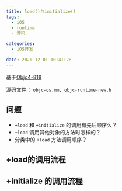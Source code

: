 ```yaml
---
title: load()与initialize()
tags:
  - iOS
  - runtime
  - 源码

categories:
  - iOS开发

date: 2020-12-01 10:41:28
---
```


基于[Objc4-818](https://github.com/ygg29/Objc4-source)

源码文件： `objc-os.mm`、`objc-runtime-new.h`

<!-- more -->

## 问题

- `+load` 和 `+initialize` 的调用有先后顺序么？
- `+load` 调用其他对象的方法时怎样的？
- 分类中的 `+load` 方法调用顺序？

## +load的调用流程



## +initialize 的调用流程



